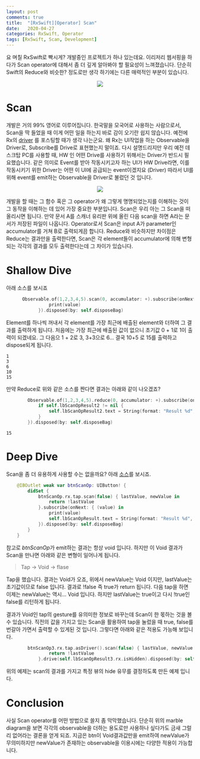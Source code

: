 ```yaml
---
layout: post
comments: true
title:  "[RxSwift][Operator] Scan"
date:   2020-04-27
categories: RxSwift, Operator
tags: [RxSwift, Scan, Development]
---
```


요 며칠 RxSwift로 빡시게? 개발중인 프로젝트가 하나 있는데요. 이리저리 웹서핑을 하다가 Scan operator에 대해서 좀 더 깊게 알아봐야 할 필요성이 느껴졌습니다.
단순히 Swift의 Reduce와 비슷한? 정도로만 생각 하기에는 다른 매력적인 부분이 있습니다.

<p align="center">
<img src="https://kampro.github.io/assets/rx-scan.png"/>
</p>

# Scan
개발은 거의 99% 영어로 이루어집니다. 한국말을 모국어로 사용하는 사람으로서, Scan을 딱 들었을 때 이게 어떤 일을 하는지 바로 감이 오기란 쉽지 않습니다. 예전에 Rx의 [driver][2] 를 포스팅할 때가 생각 나는군요. 왜 Rx는 UI작업을 하는 Observable을 Driver로, Subscribe를 Drive로 표현했는지 말이죠. 다시 설명드리지만 우리 예전 데스크탑 PC를 사용할 때, HW 인 어떤 Drive를 사용하기 위해서는 Driver가 반드시 필요했습니다. 같은 의미로 Event를 받아 작동시키고자 하는 UI가 HW Drive라면, 이를 작동시키기 위한 Driver는 어떤 이 UI에 공급되는 event이겠지요 (Driver) 따라서 UI를 위해 event를 emit하는 Observable을 Driver로 불렀던 것 입니다.

<p align="center">
<img src="https://mediaserver.goepson.com/ImConvServlet/imconv/7fcc7c8ee1af4e0efb71bf58919653c6e1a88d99/515Wx515H?use=productpictures&assetDescr=Product-Categories_For-Home-Scanners-Photo-V19_LT_ANG_OPEN_WITH_PHOTO"/>
</p>

개발을 할 때는 그 함수 혹은 그 operator가 왜 그렇게 명명되었는지를 이해하는 것이 그 동작을 이해하는 데 있어 가장 중요한 부분입니다. Scan은 우리 아는 그 Scan을 떠올리시면 됩니다. 만약 문서 A를 스캐너 유리판 위에 올린 다음 scan을 하면 A라는 문서가 저장된 파일이 나옵니다. Operator로서 Scan은 input A가 parameter인 accumulator를 거쳐 B로 출력되게끔 합니다. Reduce와 비슷하지만 차이점은 Reduce는 결과만을 출력한다면, Scan은 각 element들이 accumulator에 의해 변형되는 각각의 결과를 모두 출력한다는데 그 차이가 있습니다.

# Shallow Dive
아래 소스를 보시죠
``` swift
      Observable.of(1,2,3,4,5).scan(0, accumulator: +).subscribe(onNext: { (value) in
                print(value)
            }).disposed(by: self.disposeBag)
```
Element를 하나씩 꺼내서 각 element를 가장 최근에 배출된 element와 더하여 그 결과를 출력하게 됩니다. 처음에는 가장 최근에 배출된 값이 없으니 초기값 0 + 1로 1이 출력이 되겠네요. 그 다음으 1 + 2로 3, 3+3으로 6... 결국 10+5 로 15를 출력하고 dispose되게 됩니다.

```
1
3
6
10
15
```

만약 Reduce로 위와 같은 소스를 짠다면 결과는 아래와 같이 나오겠죠?

``` swift
        Observable.of(1,2,3,4,5).reduce(0, accumulator: +).subscribe(onNext: { (value) in
            if self.lbScanOpResult2 != nil {
                self.lbScanOpResult2.text = String(format: "Result %d", value)
            }
        }).disposed(by: self.disposeBag)
```

```
15
```

# Deep Dive

Scan을 좀 더 유용하게 사용할 수는 없을까요? 아래 [소스][1]를 보시죠.

```swift
    @IBOutlet weak var btnScanOp: UIButton! {
        didSet {
            btnScanOp.rx.tap.scan(false) { lastValue, newValue in
                return !lastValue
            }.subscribe(onNext: { (value) in
                print(value)
                self.lbScanOpResult.text = String(format: "Result %d", value)
            }).disposed(by: self.disposeBag)
        }
    }
```

참고로 *btnScanOp*가 emit하는 결과는 항상 void 입니다. 하지만 이 Void 결과가 Scan을 만나면 아래와 같은 변형이 일어나게 됩니다.

> Tap -> Void -> flase

Tap을 했습니다. 결과는 Void가 오죠, 위에서 newValue는 Void 이지만, lastValue는 초기값이므로 false 입니다. 결과로 !false 즉 true가 return 됩니다. 다음 tap을 하면 이제는 newValue는 역시... Void 입니다. 하지만 lastValue는 true이고 다시 !true인 false를 리턴하게 됩니다.

결과가 Void인 tap의 gesture를 유의미한 정보로 바꾸는데 Scan이 한 몫하는 것을 볼 수 있습니다. 직전의 값을 가지고 있는 Scan을 활용하여 tap을 눌렀을 때 true, false를 번갈아 가면서 출력할 수 있게된 것 입니다. 그렇다면 아래와 같은 적용도 가능해 보입니다.

```swift
        btnScanOp3.rx.tap.asDriver().scan(false) { lastValue, newValue in
                return !lastValue
            }.drive(self.lbScanOpResult3.rx.isHidden).disposed(by: self.disposeBag)
```
위의 예제는 scan의 결과를 가지고 특정 뷰의 hide 유무를 결정하도록 만든 예제 입니다. 

# Conclusion
사실 Scan operator를 어떤 방법으로 쓸지 좀 막막했습니다. 단순히 위의 marble diagram을 보면 각각의 observable을 더하는 용도로만 사용하나 싶다가도 금새 그럴리 없어라는 결론을 얻게 되죠. 지금은 btn이 Void결과값만을 emit하여 newValue가 무의미하지만 newValue가 존재하는 observable을 이용시에는 다양한 적용이 가능합니다.


[1]: https://github.com/plaps153/RxSwiftExample
[2]: https://plaps153.github.io/rxswift/2020/01/06/Driver.html
